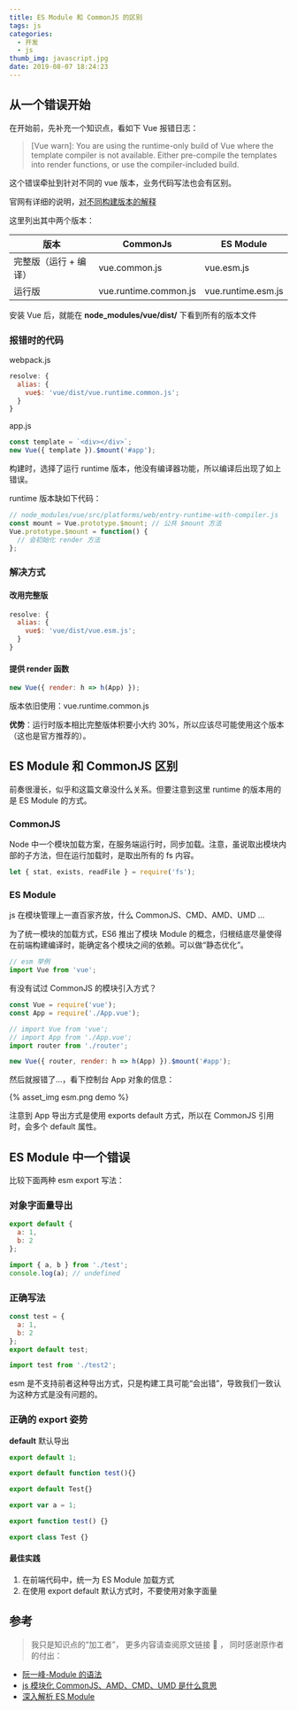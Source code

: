 ```yaml
---
title: ES Module 和 CommonJS 的区别
tags: js
categories:
  - 开发
  - js
thumb_img: javascript.jpg
date: 2019-08-07 18:24:23
---
```



## 从一个错误开始

在开始前，先补充一个知识点，看如下 Vue 报错日志：

> [Vue warn]: You are using the runtime-only build of Vue where the template compiler is not available. Either pre-compile the templates into render functions, or use the compiler-included build.

这个错误牵扯到针对不同的 vue 版本，业务代码写法也会有区别。

官网有详细的说明，[对不同构建版本的解释](https://cn.vuejs.org/v2/guide/installation.html#%E5%AF%B9%E4%B8%8D%E5%90%8C%E6%9E%84%E5%BB%BA%E7%89%88%E6%9C%AC%E7%9A%84%E8%A7%A3%E9%87%8A)

这里列出其中两个版本：

| 版本                  | CommonJs              | ES Module          |
| --------------------- | --------------------- | ------------------ |
| 完整版（运行 + 编译） | vue.common.js         | vue.esm.js         |
| 运行版                | vue.runtime.common.js | vue.runtime.esm.js |

安装 Vue 后，就能在 **node_modules/vue/dist/** 下看到所有的版本文件

### 报错时的代码

webpack.js

```js
resolve: {
  alias: {
    vue$: 'vue/dist/vue.runtime.common.js';
  }
}
```

app.js

```js
const template = `<div></div>`;
new Vue({ template }).$mount('#app');
```

构建时，选择了运行 runtime 版本，他没有编译器功能，所以编译后出现了如上错误。

runtime 版本缺如下代码：

```js
// node_modules/vue/src/platforms/web/entry-runtime-with-compiler.js
const mount = Vue.prototype.$mount; // 公共 $mount 方法
Vue.prototype.$mount = function() {
  // 会初始化 render 方法
};
```

### 解决方式

#### 改用完整版

```js
resolve: {
  alias: {
    vue$: 'vue/dist/vue.esm.js';
  }
}
```

#### 提供 render 函数

```js
new Vue({ render: h => h(App) });
```

版本依旧使用：vue.runtime.common.js

**优势**：运行时版本相比完整版体积要小大约 30%，所以应该尽可能使用这个版本（这也是官方推荐的）。

## ES Module 和 CommonJS 区别

前奏很漫长，似乎和这篇文章没什么关系。但要注意到这里 runtime 的版本用的是 ES Module 的方式。

### CommonJS

Node 中一个模块加载方案，在服务端运行时，同步加载。注意，虽说取出模块内部的子方法，但在运行加载时，是取出所有的 fs 内容。

```js
let { stat, exists, readFile } = require('fs');
```

### ES Module

js 在模块管理上一直百家齐放，什么 CommonJS、CMD、AMD、UMD ...

为了统一模块的加载方式，ES6 推出了模块 Module 的概念，归根结底尽量使得在前端构建编译时，能确定各个模块之间的依赖。可以做“静态优化”。

```js
// esm 举例
import Vue from 'vue';
```

有没有试过 CommonJS 的模块引入方式？

```js
const Vue = require('vue');
const App = require('./App.vue');

// import Vue from 'vue';
// import App from './App.vue';
import router from './router';

new Vue({ router, render: h => h(App) }).$mount('#app');
```

然后就报错了...，看下控制台 App 对象的信息：

{% asset_img esm.png demo %}

注意到 App 导出方式是使用 exports default 方式，所以在 CommonJS 引用时，会多个 default 属性。

## ES Module 中一个错误

比较下面两种 esm export 写法：

### 对象字面量导出

```js
export default {
  a: 1,
  b: 2
};
```

```js
import { a, b } from './test';
console.log(a); // undefined
```

### 正确写法

```js
const test = {
  a: 1,
  b: 2
};
export default test;
```

```js
import test from './test2';
```

esm 是不支持前者这种导出方式，只是构建工具可能“会出错”，导致我们一致认为这种方式是没有问题的。

### 正确的 export 姿势

**default** 默认导出

```js
export default 1;

export default function test(){}

export default Test{}
```

```js
export var a = 1;

export function test() {}

export class Test {}
```

#### 最佳实践

1. 在前端代码中，统一为 ES Module 加载方式
2. 在使用 export default 默认方式时，不要使用对象字面量

## 参考

> 我只是知识点的“加工者”， 更多内容请查阅原文链接 :thought_balloon: ， 同时感谢原作者的付出：

- [阮一峰-Module 的语法](http://es6.ruanyifeng.com/#docs/module)
- [js 模块化 CommonJS、AMD、CMD、UMD 是什么意思](http://www.xgllseo.com/?p=5595)
- [深入解析 ES Module](https://zhuanlan.zhihu.com/p/40733281)
